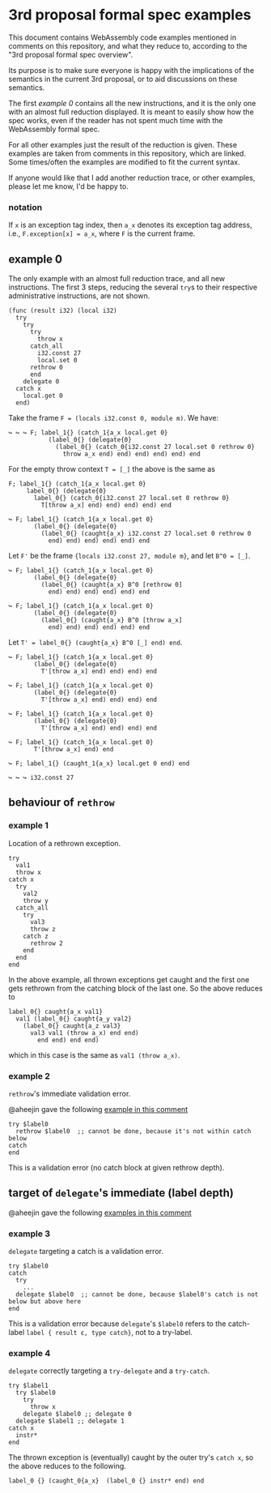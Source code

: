 # 3rd proposal formal spec examples

This document contains WebAssembly code examples mentioned in comments on this repository, and what they reduce to, according to the "3rd proposal formal spec overview".

Its purpose is to make sure everyone is happy with the implications of the semantics in the current 3rd proposal, or to aid discussions on these semantics.

The first *example 0* contains all the new instructions, and it is the only one with an almost full reduction displayed. It is meant to easily show how the spec works, even if the reader has not spent much time with the WebAssembly formal spec.

For all other examples just the result of the reduction is given. These examples are taken from comments in this repository, which are linked. Some times/often the examples are modified to fit the current syntax.

If anyone would like that I add another reduction trace, or other examples, please let me know, I'd be happy to.

### notation

If `x` is an exception tag index, then `a_x` denotes its exception tag address, i.e., `F.exception[x] = a_x`, where `F` is the current frame.

## example 0

The only example with an almost full reduction trace, and all new instructions. The first 3 steps, reducing the several `try`s to their respective administrative instructions, are not shown.

```
(func (result i32) (local i32)
  try
    try
      try
        throw x
      catch_all
        i32.const 27
        local.set 0
      rethrow 0
      end
    delegate 0
  catch x
    local.get 0
  end)
```

Take the frame `F = (locals i32.const 0, module m)`. We have:

```
↪ ↪ ↪ F; label_1{} (catch_1{a_x local.get 0}
           (label_0{} (delegate{0}
             (label_0{} (catch_0{i32.const 27 local.set 0 rethrow 0}
               throw a_x end) end) end) end) end) end
```

For the empty throw context `T = [_]` the above is the same as

```
F; label_1{} (catch_1{a_x local.get 0}
     label_0{} (delegate{0}
       label_0{} (catch_0{i32.const 27 local.set 0 rethrow 0}
         T[throw a_x] end) end) end) end) end

↪ F; label_1{} (catch_1{a_x local.get 0}
       (label_0{} (delegate{0}
         (label_0{} (caught{a_x} i32.const 27 local.set 0 rethrow 0
           end) end) end) end) end) end
```

Let `F'` be the frame `{locals i32.const 27, module m}`, and let `B^0 = [_]`.

```
↪ F; label_1{} (catch_1{a_x local.get 0}
       (label_0{} (delegate{0}
         (label_0{} (caught{a_x} B^0 [rethrow 0]
           end) end) end) end) end) end

↪ F; label_1{} (catch_1{a_x local.get 0}
       (label_0{} (delegate{0}
         (label_0{} (caught{a_x} B^0 [throw a_x]
           end) end) end) end) end) end
```

Let `T' = label_0{} (caught{a_x} B^0 [_] end) end`.

```
↪ F; label_1{} (catch_1{a_x local.get 0}
       (label_0{} (delegate{0}
         T'[throw a_x] end) end) end) end

↪ F; label_1{} (catch_1{a_x local.get 0}
       (label_0{} (delegate{0}
         T'[throw a_x] end) end) end) end

↪ F; label_1{} (catch_1{a_x local.get 0}
       (label_0{} (delegate{0}
         T'[throw a_x] end) end) end) end

↪ F; label_1{} (catch_1{a_x local.get 0}
       T'[throw a_x] end) end

↪ F; label_1{} (caught_1{a_x} local.get 0 end) end

↪ ↪ ↪ i32.const 27
```

## behaviour of `rethrow`

### example 1

Location of a rethrown exception.

```
try
  val1
  throw x
catch x
  try
    val2
    throw y
  catch_all
    try
      val3
      throw z
    catch z
      rethrow 2
    end
  end
end
```

In the above example, all thrown exceptions get caught and the first one gets rethrown from the catching block of the last one. So the above reduces to

```
label_0{} caught{a_x val1}
  val1 (label_0{} caught{a_y val2}
    (label_0{} caught{a_z val3}
      val3 val1 (throw a_x) end end)
        end end) end end)
```

which in this case is the same as `val1 (throw a_x)`.

### example 2

`rethrow`'s immediate validation error.

@aheejin gave the following
[example in this comment](https://github.com/WebAssembly/exception-handling/pull/143#discussion_r522673735)

```
try $label0
  rethrow $label0  ;; cannot be done, because it's not within catch below
catch
end
```

This is a validation error (no catch block at given rethrow depth).

## target of `delegate`'s immediate (label depth)

@aheejin gave the following
[examples in this comment](https://github.com/WebAssembly/exception-handling/pull/143#discussion_r522673735)

### example 3

`delegate` targeting a catch is a validation error.

```
try $label0
catch
  try
    ...
  delegate $label0  ;; cannot be done, because $label0's catch is not below but above here
end
```

This is a validation error because `delegate`'s `$label0` refers to the catch-label `label { result ε, type catch}`, not to a try-label.

### example 4

`delegate` correctly targeting a `try-delegate` and a `try-catch`.

```
try $label1
  try $label0
    try
      throw x
    delegate $label0 ;; delegate 0
  delegate $label1 ;; delegate 1
catch x
  instr*
end
```

The thrown exception is (eventually) caught by the outer try's `catch x`, so the above reduces to the following.

```
label_0 {} (caught_0{a_x}  (label_0 {} instr* end) end
```

